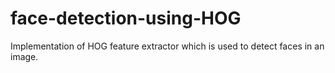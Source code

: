 # face-detection-using-HOG
Implementation of HOG feature extractor which is used to detect faces in an image. 
